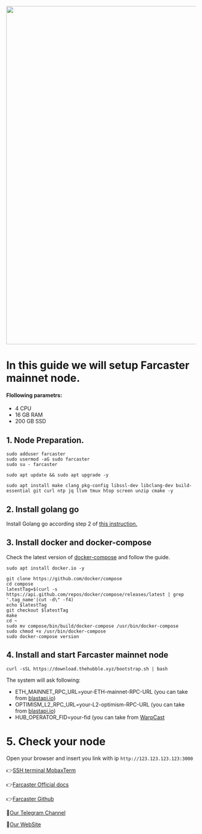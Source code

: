 <p align="center">
 <img src="https://i.postimg.cc/VvXmPy2M/OHXOz3lib-Ho0j5l-Ovy-XCq.jpg"width="900"/></a>
</p>

# In this guide we will setup Farcaster mainnet node.

#### Flollowing parametrs:
- 4 CPU 
- 16 GB RAM
- 200 GB SSD

## 1. Node Preparation.
```
sudo adduser farcaster
sudo usermod -aG sudo farcaster
sudo su - farcaster
```
```
sudo apt update && sudo apt upgrade -y
```
```
sudo apt install make clang pkg-config libssl-dev libclang-dev build-essential git curl ntp jq llvm tmux htop screen unzip cmake -y
```

## 2. Install golang go
Install Golang go according step 2 of [this instruction.](https://github.com/CryptoSailors/cryptosailors-tools/blob/main/Install%20Golang%20%22Go%22/README.md)

## 3. Install docker and docker-compose
Check the latest version of [docker-compose](https://github.com/docker/compose/releases) and follow the guide.
```
sudo apt install docker.io -y
```
```
git clone https://github.com/docker/compose
cd compose
latestTag=$(curl -s https://api.github.com/repos/docker/compose/releases/latest | grep '.tag_name'|cut -d\" -f4)
echo $latestTag
git checkout $latestTag
make 
cd ~
sudo mv compose/bin/build/docker-compose /usr/bin/docker-compose
sudo chmod +x /usr/bin/docker-compose
sudo docker-compose version
```
## 4. Install and start Farcaster mainnet node
```
curl -sSL https://download.thehubble.xyz/bootstrap.sh | bash
```

The system will ask following:
- ETH_MAINNET_RPC_URL=your-ETH-mainnet-RPC-URL (you can take from [blastapi.io](https://blastapi.io/))
- OPTIMISM_L2_RPC_URL=your-L2-optimism-RPC-URL (you can take from [blastapi.io](https://blastapi.io/))
- HUB_OPERATOR_FID=your-fid (you can take from [WarpCast](https://warpcast.com/~/invite-page/342012?id=107e8bb7)

# 5. Check your node
Open your browser and insert you link with ip
```http://123.123.123.123:3000```

👉[SSH terminal MobaxTerm](https://mobaxterm.mobatek.net/download.html)

👉[Farcaster Official docs](https://docs.farcaster.xyz/hubble/hubble)

👉[Farcaster Github](https://github.com/farcasterxyz/protocol)

🔰[Our Telegram Channel](https://t.me/CryptoSailorsAnn)

🔰[Our WebSite](cryptosailors.tech)
